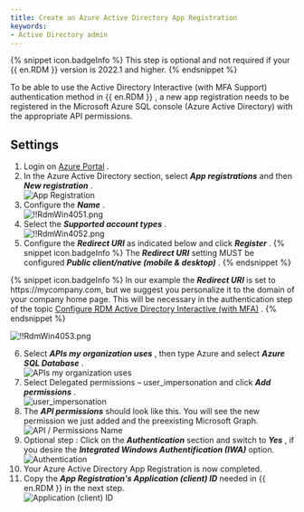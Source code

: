 ```yaml
---
title: Create an Azure Active Directory App Registration
keywords:
- Active Directory admin
---
```

{% snippet icon.badgeInfo %} 
This step is optional and not required if your {{ en.RDM }} version is 2022.1 and higher. 
{% endsnippet %}
 
To be able to use the Active Directory Interactive (with MFA Support) authentication method in {{ en.RDM }} , a new app registration needs to be registered in the Microsoft Azure SQL console (Azure Active Directory) with the appropriate API permissions. 

## Settings 

1. Login on [Azure Portal](https://portal.azure.com/) . 
1. In the Azure Active Directory section, select ***App registrations*** and then ***New registration*** .  
![App Registration](https://webdevolutions.azureedge.net/docs/en/rdm/windows/clip5011.png) 
1. Configure the ***Name*** .  
![!!RdmWin4051.png](https://webdevolutions.azureedge.net/docs/en/rdm/windows/RdmWin4051.png) 
1. Select the ***Supported account types*** .  
![!!RdmWin4052.png](https://webdevolutions.azureedge.net/docs/en/rdm/windows/RdmWin4052.png) 
1. Configure the ***Redirect URI*** as indicated below and click ***Register*** . 
{% snippet icon.badgeInfo %} 
The ***Redirect URI***   setting   MUST be configured ***Public client/native (mobile & desktop)*** . 
{% endsnippet %}
 
{% snippet icon.badgeInfo %} 
In our example the ***Redirect URI***   is set to https<area>://mycompany.com, but we suggest you personalize it to the domain of your company home page. This will be necessary in the authentication step of the topic [Configure RDM Active Directory Interactive (with MFA)](/rdm/windows/data-sources/data-sources-types/advanced-data-sources/microsoft-azure-sql/enable-azure-active-directory-authentication/configure-rdm-older-version-ad-interactive-mfa/) . 
{% endsnippet %}
 
![!!RdmWin4053.png](https://webdevolutions.azureedge.net/docs/en/rdm/windows/RdmWin4053.png) 

6.   Select ***APIs my organization uses*** , then type Azure and select ***Azure SQL Database*** .  
![APIs my organization uses](https://webdevolutions.azureedge.net/docs/en/rdm/windows/clip5017.png) 
1. Select Delegated permissions – user_impersonation and click ***Add permissions*** .  
![user_impersonation](https://webdevolutions.azureedge.net/docs/en/rdm/windows/clip5018.png) 
1. The ***API permissions*** should look like this. You will see the new permission we just added and the preexisting Microsoft Graph.  
![API / Permissions Name](https://webdevolutions.azureedge.net/docs/en/rdm/windows/clip5019.png) 
1. Optional step : Click on the ***Authentication*** section and switch to ***Yes*** , if you desire the ***Integrated Windows Authentification (IWA)*** option.  
![Authentication](https://webdevolutions.azureedge.net/docs/en/rdm/windows/clip5013.png) 
1. Your Azure Active Directory App Registration is now completed. 
1. Copy the ***App Registration's Application (client) ID*** needed in {{ en.RDM }} in the next step.  
![Application (client) ID](https://webdevolutions.azureedge.net/docs/en/rdm/windows/clip5020.png) 

